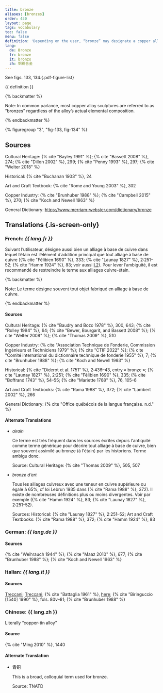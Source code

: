 ```yaml
---
title: bronze
aliases: [bronzes]
order: 430
layout: page
tags: vocabulary
toc: false
menu: false
definition: 'Depending on the user, “bronze” may designate a copper alloy that has tin as the primary added element or any other copper-based alloy. We recommend using the term “bronze” specifically for copper-tin alloys unless qualified by another term (e.g., “silicon bronze”). See [I.2§1](/vol-1/2/#S1).'
lang:
  de: Bronze
  fr: bronze
  it: bronzo
  zh: 铜锡合金
---
```


See figs. 133, 134.{.pdf-figure-list}

{{ definition }}

{% backmatter %}

Note: In common parlance, most copper alloy sculptures are referred to as “bronzes” regardless of the alloy’s actual elemental composition.

{% endbackmatter %}

{% figuregroup "3", "fig-133, fig-134" %}

## Sources

Cultural Heritage: {% cite "Bayley 1991" %}; {% cite "Bassett 2008" %}, 274; {% cite "Dillon 2002" %}, 299; {% cite "Penny 1993" %}, 297; {% cite "Welter 2018" %}

Historical: {% cite "Buchanan 1903" %}, 24

Art and Craft Textbook: {% cite "Rome and Young 2003" %}, 302

Copper Industry: {% cite "Brunhuber 1988" %}; {% cite "Campbell 2015" %}, 270; {% cite "Koch and Newell 1963" %}

General Dictionary: <https://www.merriam-webster.com/dictionary/bronze>

## Translations {.is-screen-only}

<div class="accordion">

### **French**: *{{ lang.fr }}*

Suivant l’utilisateur, désigne aussi bien un alliage à base de cuivre dans lequel l’étain est l’élément d’addition principal que tout alliage à base de cuivre ({% cite "Félibien 1690" %}, 333; {% cite "Launay 1827" %}, 2:251–52; {% cite "Hamm 1924" %}, 83; voir aussi [I.2](/vol-1/2/)). Pour lever l’ambiguité, il est recommandé de restreindre le terme aux alliages cuivre-étain.

{% backmatter %}

Note: Le terme désigne souvent tout objet fabriqué en alliage à base de cuivre.

{% endbackmatter %}

#### Sources

Cultural Heritage: {% cite "Baudry and Bozo 1978" %}, 300, 643; {% cite "Rolley 1994" %}, 64; {% cite "Bewer, Bourgarit, and Bassett 2008" %}; {% cite "Welter 2008" %}; {% cite "Thomas 2009" %}, 510

Copper Industry: {% cite "Association Technique de Fonderie, Commission Ingénieurs et Techniciens 1979" %}; {% cite "CTIF 2022" %}; {% cite "Comité international du dictionnaire technique de fonderie 1955" %}, 7; {% cite "Brunhuber 1988" %}; {% cite "Koch and Newell 1963" %}

Historical: {% cite "Diderot et al. 1751" %}, 2:436–43, entry « bronze »; {% cite "Launay 1827" %}, 2:251; {% cite "Félibien 1690" %}, 335; {% cite "Boffrand 1743" %}, 54–55; {% cite "Mariette 1768" %}, 76, 105–6

Art and Craft Textbooks: {% cite "Rama 1988" %}, 372; {% cite "Lambert 2002" %}, 266

General Dictionary: {% cite "Office québécois de la langue française. n.d." %}

#### Alternate Translations

- *airain*

    Ce terme est très fréquent dans les sources écrites depuis l'antiquité comme terme générique pour décrire tout alliage à base de cuivre, bien que souvent assimilé au bronze (à l'étain) par les historiens. Terme ambigu donc.

    Source: Cultural Heritage: {% cite "Thomas 2009" %}, 505, 507

- *bronze d’art*

   Tous les alliages cuivreux avec une teneur en cuivre supérieure ou égale à 65%, cf loi Lebrun 1935 dans {% cite "Rama 1988" %}, 372). Il existe de nombreuses définitions plus ou moins divergentes. Voir par exemple ({% cite "Hamm 1924" %}, 83; {% cite "Launay 1827" %}, 2:251–52).

    Sources: Historical: {% cite "Launay 1827" %}, 2:251–52; Art and Craft Textbooks: {% cite "Rama 1988" %}, 372; {% cite "Hamm 1924" %}, 83

### **German**: *{{ lang.de }}*

#### Sources

{% cite "Weihrauch 1944" %}; {% cite "Maaz 2010" %}, 677; {% cite "Brunhuber 1988" %}; {% cite "Koch and Newell 1963" %}

### **Italian**: *{{ lang.it }}*

#### Sources
[Treccani](http://www.treccani.it/vocabolario/bronzo/); [Treccani](https://www.treccani.it/enciclopedia/fusione_%28Enciclopedia-Italiana%29/); {% cite "Battaglia 1961" %}, [here](http://www.gdli.it/pdf_viewer/Scripts/pdf.js/web/viewer.asp?file=/PDF/GDLI02/GDLI_02_ocr_400.pdf&parola); {% cite "Biringuccio [1540] 1990" %}, fols. 80v–81; {% cite "Brunhuber 1988" %}

### **Chinese**: {{ lang.zh }}

Literally “copper-tin alloy”

#### Source

{% cite "Ming 2010" %}, 1440

#### Alternate Translation

- 青铜

    This is a broad, colloquial term used for bronze.

    Source: TNATD

</div>
